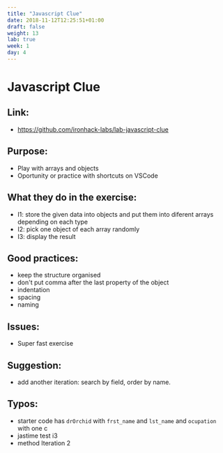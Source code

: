 ```yaml
---
title: "Javascript Clue"
date: 2018-11-12T12:25:51+01:00
draft: false
weight: 13
lab: true
week: 1
day: 4
---
```

# Javascript Clue

## Link:
  - https://github.com/ironhack-labs/lab-javascript-clue
## Purpose:
  - Play with arrays and objects
  - Oportunity or practice with shortcuts on VSCode
## What they do in the exercise:
  - I1: store the given data into objects and put them into diferent arrays depending on each type
  - I2: pick one object of each array randomly
  - I3: display the result
## Good practices:
  - keep the structure organised
  - don't put comma after the last property of the object
  - indentation
  - spacing
  - naming


  
## Issues:
  - Super fast exercise
## Suggestion:
  - add another iteration: search by field, order by name.
## Typos:
  - starter code has `drOrchid` with `frst_name` and `lst_name` and `ocupation` with one c
  - jastime test i3
  - method Iteration 2
